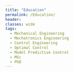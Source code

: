 ```yaml
---
title: "Education"
permalink: /Education/
header:
classes: wide
tags: 
  - Mechanical Engineering
  - Mechatronics Engineering
  - Control Engineering
  - Optimal Control
  - Model Predictive Control
  - MSc
  - PhD
---
```


